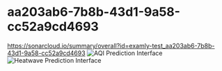 # aa203ab6-7b8b-43d1-9a58-cc52a9cd4693
https://sonarcloud.io/summary/overall?id=examly-test_aa203ab6-7b8b-43d1-9a58-cc52a9cd4693
![AQI Prediction Interface](https://user-images.githubusercontent.com/92317191/222925162-324e9bb7-a3b7-43a6-b1c7-b02002f30cf4.png)
![Heatwave Prediction Interface](https://user-images.githubusercontent.com/92317191/222925178-0d807400-3f4f-41e1-b6d6-0eae4b823beb.png)
